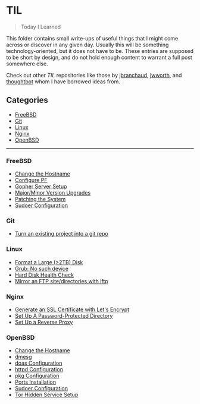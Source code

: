 # TIL

> Today I Learned

This folder contains small write-ups of useful things that I might come across or discover in any given day. Usually this will be something technology-oriented, but it does not have to be. These entries are supposed to be short by design, and do not hold enough content to warrant a full post somewhere else.

Check out other _TIL_ repositories like those by [jbranchaud](https://github.com/jbranchaud/til), [jwworth](https://github.com/jwworth/til), and [thoughtbot](https://github.com/thoughtbot/til) whom I have borrowed ideas from.

## Categories
* [FreeBSD](#freebsd)
* [Git](#git)
* [Linux](#linux)
* [Nginx](#nginx)
* [OpenBSD](#openbsd)


---

### FreeBSD
* [Change the Hostname](freebsd/change-the-hostname.md)
* [Configure PF](freebsd/configure-pf.md)
* [Gopher Server Setup](freebsd/gopher-server-setup.md)
* [Major/Minor Version Upgrades](freebsd/major-minor-upgrades.md)
* [Patching the System](freebsd/patching.md)
* [Sudoer Configuration](freebsd/sudoer-configuration.md)

### Git
* [Turn an existing project into a git repo](git/existing-project-to-repo.md)

### Linux
* [Format a Large (>2TB) Disk](linux/format-large-disk.md)
* [Grub: No such device](linux/grub-no-such-device.md)
* [Hard Disk Health Check](linux/hard-disk-health-check.md)
* [Mirror an FTP site/directories with lftp](linux/mirror-with-lftp.md)

### Nginx
* [Generate an SSL Certificate with Let's Encrypt](nginx/letsencrypt-ssl.md)
* [Set Up A Password-Protected Directory](nginx/password-protection.md)
* [Set Up a Reverse Proxy](nginx/reverse-proxy.md)

### OpenBSD
* [Change the Hostname](openbsd/change-the-hostname.md)
* [dmesg](openbsd/dmesg.md)
* [doas Configuration](openbsd/doas-configuration.md)
* [httpd Configuration](openbsd/httpd-configuration.md)
* [pkg Configuration](openbsd/pkg-configuration.md)
* [Ports Installation](openbsd/ports-installation.md)
* [Sudoer Configuration](openbsd/sudoer-configuration.md)
* [Tor Hidden Service Setup](openbsd/tor-hidden-service-setup.md)


